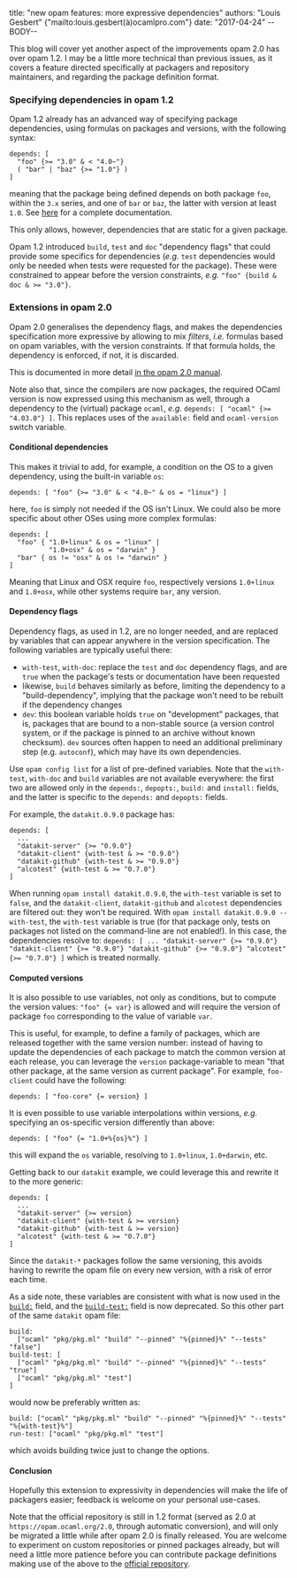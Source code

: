 title: "new opam features: more expressive dependencies"
authors: "Louis Gesbert" {"mailto:louis.gesbert(à)ocamlpro.com"}
date: "2017-04-24"
--BODY--

This blog will cover yet another aspect of the improvements opam 2.0 has over opam 1.2. I may be a little more technical than previous issues, as it covers a feature directed specifically at packagers and repository maintainers, and regarding the package definition format.


### Specifying dependencies in opam 1.2

Opam 1.2 already has an advanced way of specifying package dependencies, using formulas on packages and versions, with the following syntax:

    depends: [
      "foo" {>= "3.0" & < "4.0~"}
      ( "bar" | "baz" {>= "1.0"} )
    ]

meaning that the package being defined depends on both package `foo`, within the `3.x` series, and one of `bar` or `baz`, the latter with version at least `1.0`. See [here](https://opam.ocaml.org/doc/Manual.html#PackageFormulas) for a complete documentation.

This only allows, however, dependencies that are static for a given package.

Opam 1.2 introduced `build`, `test` and `doc` "dependency flags" that could provide some specifics for dependencies (_e.g._ `test` dependencies would only be needed when tests were requested for the package). These were constrained to appear before the version constraints, _e.g._ `"foo" {build & doc & >= "3.0"}`.


### Extensions in opam 2.0

Opam 2.0 generalises the dependency flags, and makes the dependencies specification more expressive by allowing to mix _filters_, _i.e._ formulas based on opam variables, with the version constraints. If that formula holds, the dependency is enforced, if not, it is discarded.

This is documented in more detail [in the opam 2.0 manual](https://opam.ocaml.org/doc/2.0/Manual.html#Filteredpackageformulas).

Note also that, since the compilers are now packages, the required OCaml version is now expressed using this mechanism as well, through a dependency to the (virtual) package `ocaml`, _e.g._ `depends: [ "ocaml" {>= "4.03.0"} ]`. This replaces uses of the `available:` field and `ocaml-version` switch variable.

#### Conditional dependencies

This makes it trivial to add, for example, a condition on the OS to a given dependency, using the built-in variable `os`:

    depends: [ "foo" {>= "3.0" & < "4.0~" & os = "linux"} ]

here, `foo` is simply not needed if the OS isn't Linux. We could also be more specific about other OSes using more complex formulas:

    depends: [
      "foo" { "1.0+linux" & os = "linux" |
              "1.0+osx" & os = "darwin" }
      "bar" { os != "osx" & os != "darwin" }
    ]

Meaning that Linux and OSX require `foo`, respectively versions `1.0+linux` and `1.0+osx`, while other systems require `bar`, any version.


#### Dependency flags

Dependency flags, as used in 1.2, are no longer needed, and are replaced by variables that can appear anywhere in the version specification. The following variables are typically useful there:

- `with-test`, `with-doc`: replace the `test` and `doc` dependency flags, and are `true` when the package's tests or documentation have been requested
- likewise, `build` behaves similarly as before, limiting the dependency to a "build-dependency", implying that the package won't need to be rebuilt if the dependency changes
- `dev`: this boolean variable holds `true` on "development" packages, that is, packages that are bound to a non-stable source (a version control system, or if the package is pinned to an archive without known checksum). `dev` sources often happen to need an additional preliminary step (e.g. `autoconf`), which may have its own dependencies.

Use `opam config list` for a list of pre-defined variables. Note that the `with-test`, `with-doc` and `build` variables are not available everywhere: the first two are allowed only in the `depends:`, `depopts:`, `build:` and `install:` fields, and the latter is specific to the `depends:` and `depopts:` fields.

For example, the `datakit.0.9.0` package has:

```
depends: [
  ...
  "datakit-server" {>= "0.9.0"}
  "datakit-client" {with-test & >= "0.9.0"}
  "datakit-github" {with-test & >= "0.9.0"}
  "alcotest" {with-test & >= "0.7.0"}
]
```

When running `opam install datakit.0.9.0`, the `with-test` variable is set to `false`, and the `datakit-client`, `datakit-github` and `alcotest` dependencies are filtered out: they won't be required. With `opam install datakit.0.9.0 --with-test`, the `with-test` variable is true (for that package only, tests on packages not listed on the command-line are not enabled!). In this case, the dependencies resolve to: ``` depends: [ ... "datakit-server" {>= "0.9.0"} "datakit-client" {>= "0.9.0"} "datakit-github" {>= "0.9.0"} "alcotest" {>= "0.7.0"} ] ``` which is treated normally.

#### Computed versions

It is also possible to use variables, not only as conditions, but to compute the version values: `"foo" {= var}` is allowed and will require the version of package `foo` corresponding to the value of variable `var`.

This is useful, for example, to define a family of packages, which are released together with the same version number: instead of having to update the dependencies of each package to match the common version at each release, you can leverage the `version` package-variable to mean "that other package, at the same version as current package". For example, `foo-client` could have the following:

    depends: [ "foo-core" {= version} ]

It is even possible to use variable interpolations within versions, _e.g._ specifying an os-specific version differently than above:

    depends: [ "foo" {= "1.0+%{os}%"} ]

this will expand the `os` variable, resolving to `1.0+linux`, `1.0+darwin`, etc.

Getting back to our `datakit` example, we could leverage this and rewrite it to the more generic:
```
depends: [
  ...
  "datakit-server" {>= version}
  "datakit-client" {with-test & >= version}
  "datakit-github" {with-test & >= version}
  "alcotest" {with-test & >= "0.7.0"}
]
```

Since the `datakit-*` packages follow the same versioning, this avoids having to rewrite the opam file on every new version, with a risk of error each time.

As a side note, these variables are consistent with what is now used in the [`build:`](http://opam.ocaml.org/doc/2.0/Manual.html#opamfield-build) field, and the [`build-test:`](http://opam.ocaml.org/doc/2.0/Manual.html#opamfield-build-test) field is now deprecated. So this other part of the same `datakit` opam file:
```
build:
  ["ocaml" "pkg/pkg.ml" "build" "--pinned" "%{pinned}%" "--tests" "false"]
build-test: [
  ["ocaml" "pkg/pkg.ml" "build" "--pinned" "%{pinned}%" "--tests" "true"]
  ["ocaml" "pkg/pkg.ml" "test"]
]
```
would now be preferably written as:
```
build: ["ocaml" "pkg/pkg.ml" "build" "--pinned" "%{pinned}%" "--tests" "%{with-test}%"]
run-test: ["ocaml" "pkg/pkg.ml" "test"]
```
which avoids building twice just to change the options.

#### Conclusion

Hopefully this extension to expressivity in dependencies will make the life of packagers easier; feedback is welcome on your personal use-cases.

Note that the official repository is still in 1.2 format (served as 2.0 at `https://opam.ocaml.org/2.0`, through automatic conversion), and will only be migrated a little while after opam 2.0 is finally released. You are welcome to experiment on custom repositories or pinned packages already, but will need a little more patience before you can contribute package definitions making use of the above to the [official repository](https://github.com/ocaml/opam-repository).
